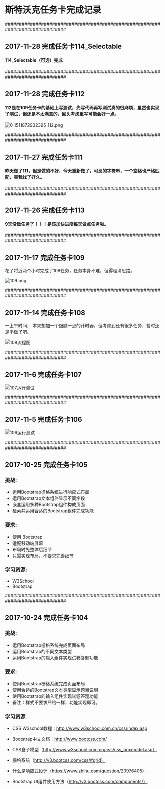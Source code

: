 # 斯特沃克任务卡完成记录

##############################################################################
## 2017-11-28  完成任务卡114_Selectable

#### 114_Selectable（可选）完成


##############################################################################
## 2017-11-28  完成任务卡112

#### 112是在109任务卡的基础上写测试，先写代码再写测试真的很麻烦，虽然也实现了测试，但还是不太满意的，回头考虑重写可能会好一点。

![0_1511872932395_112.png](/bbs/assets/uploads/files/1511872984494-112.png)

##############################################################################
## 2017-11-27  完成任务卡111

#### 昨天做了111，但是做的不好，今天重新做了，可恶的字符串，一个空格也严格匹配，害我找了好久。



##############################################################################
## 2017-11-26  完成任务卡113

#### 9天没做任务了！！！是该加快进度每天做点任务啦。


##############################################################################
## 2017-11-17  完成任务卡109

花了将近两个小时完成了109任务，任务本身不难，但得理清思路。

![109.png](https://i.loli.net/2017/11/17/5a0ed5f9bfece.png)


##############################################################################
## 2017-11-14  完成任务卡108

一上午时间， 本来想加一个细腻一点的计时器，但考虑到还有很多任务，暂时还是不做了吧。

![108流程图](https://school.thoughtworks.cn/bbs/assets/uploads/files/1510623596629-%E6%9C%AA%E5%91%BD%E5%90%8D%E6%96%87%E4%BB%B6.png
)

##############################################################################
## 2017-11-6  完成任务卡107

![107运行测试](https://school.thoughtworks.cn/bbs/assets/uploads/files/1509955971239-107.png)

##############################################################################
## 2017-11-5  完成任务卡106
![106运行测试](https://school.thoughtworks.cn/bbs/assets/uploads/files/1509847624042-106.png)

##############################################################################
## 2017-10-25  完成任务卡105

### 挑战:

- 运用Bootstrap栅格系统进行响应式布局
- 运用Bootstrap文本组件显示不同字段
- 嵌套运用多种Bootstrap组件构成页面
- 检索并运用合适的Bootstrap组件完成功能

### 要求:

- 使用 Bootstrap
- 适配移动端屏幕
- 布局时先整体后细节
- 只需实现布局，不要求完善细节

### 学习资源:

- W3School
- Bootstrap



##############################################################################
## 2017-10-24  完成任务卡104

### 挑战:

- 运用Bootstrap栅格系统完成页面布局
- 运用Bootstrap的不同文本类型
- 运用Bootstrap的输入组件实现试卷答题功能

### 要求:

- 使用Bootstrap栅格系统完成页面布局
- 使用合适的Bootstrap文本类型显示题目说明
- 使用Bootstrap的输入组件实现试卷答题功能
- 备注：样式不要求严格一样，功能实现即可。

### 学习资源

- CSS W3school教程：http://www.w3school.com.cn/css/index.asp

- Bootstrap中文文档：http://www.bootcss.com/

- CSS盒子模型（http://www.w3school.com.cn/css/css_boxmodel.asp）

- 栅格系统（http://v3.bootcss.com/css/#grid）

- 什么是响应式设计（https://www.zhihu.com/question/20976405）

- Bootstrap UI组件使用方法（http://v3.bootcss.com/components/）



